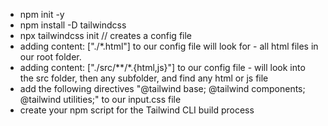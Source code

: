 - npm init -y
- npm install -D tailwindcss
- npx tailwindcss init // creates a config file
- adding content: ["./*.html"] to our config file will look for - all html files in our root folder.
- adding content: ["./src/**/*.{html,js}"] to our config file - will look into the src folder, then any subfolder, and find any html or js file
- add the following directives "@tailwind base; @tailwind components; @tailwind utilities;" to our input.css file
- create your npm script for the Tailwind CLI build process